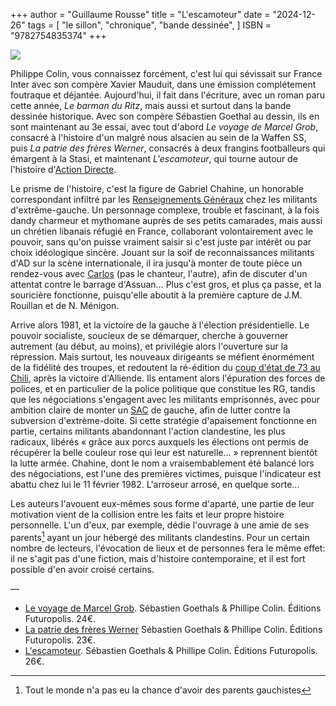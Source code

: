 +++
author = "Guillaume Rousse"
title = "L'escamoteur"
date = "2024-12-26"
tags = [
    "le sillon", "chronique", "bande dessinée",
]
ISBN = "9782754835374"
+++

![](/images/l-escamoteur.jpg)

Philippe Colin, vous connaissez forcément, c'est lui qui sévissait sur France
Inter avec son compère Xavier Mauduit, dans une émission complétement foutraque
et déjantée. Aujourd'hui, il fait dans l'écriture, avec un roman paru cette
année, *Le barman du Ritz*, mais aussi et surtout dans la bande dessinée
historique. Avec son compère Sébastien Goethal au dessin, ils en sont
maintenant au 3e essai, avec tout d'abord *Le voyage de Marcel Grob*,
consacré à l'histoire d'un malgré nous alsacien au sein de la Waffen SS, puis
*La patrie des frères Werner*, consacrés à deux frangins footballeurs
qui émargent à la Stasi, et maintenant *L'escamoteur*, qui tourne autour
de l'histoire d'[Action Directe](https://fr.wikipedia.org/wiki/Action_directe).

Le prisme de l'histoire, c'est la figure de Gabriel Chahine, un honorable
correspondant infiltré par les [Renseignements Généraux](https://fr.wikipedia.org/wiki/Direction_centrale_des_Renseignements_g%C3%A9n%C3%A9raux)
chez les militants d'extrême-gauche. Un personnage complexe, trouble et
fascinant, à la fois dandy charmeur et mythomane auprès de ses petits
camarades, mais aussi un chrétien libanais réfugié en France, collaborant
volontairement avec le pouvoir, sans qu'on puisse vraiment saisir si c'est
juste par intérêt ou par choix idéologique sincère. Jouant sur la soif de
reconnaissances militants d'AD sur la scène internationale, il ira jusqu'à
monter de toute pièce un rendez-vous avec
[Carlos](https://fr.wikipedia.org/wiki/Ilich_Ram%C3%ADrez_S%C3%A1nchez) (pas le
chanteur, l'autre), afin de discuter d'un attentat contre le barrage
d'Assuan... Plus c'est gros, et plus ça passe, et la souricière fonctionne,
puisqu'elle aboutit à la première capture de J.M. Rouillan et de N. Ménigon.

Arrive alors 1981, et la victoire de la gauche à l'élection présidentielle. Le
pouvoir socialiste, soucieux de se démarquer, cherche à gouverner autrement (au
début, au moins), et privilégie alors l'ouverture sur la répression. Mais
surtout, les nouveaux dirigeants se méfient énormément de la fidélité des
troupes, et redoutent la ré-édition du [coup d'état de 73 au Chili](https://fr.wikipedia.org/wiki/Coup_d%27%C3%89tat_de_1973_au_Chili), après la victoire d'Alliende. Ils entament alors l'épuration des forces de polices, et en particulier de la police politique que
constitue les RG, tandis que les négociations s'engagent avec les militants
emprisonnés, avec pour ambition claire de monter un [SAC](https://fr.wikipedia.org/wiki/Service_d%27action_civique) de gauche, afin de
lutter contre la subversion d'extrème-doite. Si cette stratégie d'apaisement
fonctionne en partie, certains militants abandonnant l'action clandestine, les
plus radicaux, libérés « grâce aux porcs auxquels les élections ont permis de
récupérer la belle couleur rose qui leur est naturelle… » reprennent bientôt la
lutte armée. Chahine, dont le nom a vraisembablement été balancé lors des négociations, est l'une des premières victimes, puisque l'indicateur est
abattu chez lui le 11 février 1982. L'arroseur arrosé, en quelque sorte...

Les auteurs l'avouent eux-mêmes sous forme d'aparté, une partie de leur
motivation vient de la collision entre les faits et leur propre histoire
personnelle. L'un d'eux, par exemple, dédie l'ouvrage à une amie de ses parents[^1]
ayant un jour hébergé des militants clandestins. Pour un certain nombre de
lecteurs, l'évocation de lieux et de personnes fera le même effet: il
ne s'agit pas d'une fiction, mais d'histoire contemporaine, et il est fort
possible d'en avoir croisé certains.

—
- [Le voyage de Marcel Grob](https://www.babelio.com/livres/Goethals-Le-voyage-de-Marcel-Grob/1071833).  Sébastien Goethals & Phillipe Colin. Éditions Futuropolis. 24€.
- [La patrie des frères Werner](https://www.babelio.com/livres/Goethals-La-patrie-des-freres-Werner/1235792) Sébastien Goethals & Phillipe Colin. Éditions Futuropolis. 23€.
- [L'escamoteur](https://www.babelio.com/livres/Goethals-Lescamoteur/1666558).  Sébastien Goethals & Phillipe Colin. Éditions Futuropolis. 26€.

[^1]: Tout le monde n'a pas eu la chance d'avoir des parents gauchistes
